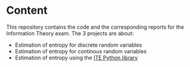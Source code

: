 # Content
This repository contains the code and the corresponding reports for the Information Theory exam.
The 3 projects are about:
+ Estimation of entropy for discrete random variables
+ Estimation of entropy for continous random variables
+ Estimation of entropy using the [ITE Python library](https://bitbucket.org/szzoli/ite-in-python/src/master/)
